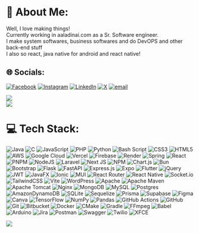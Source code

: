 # 💫 About Me:
Well, I love making things! <br>
Currently working in aaladinai.com as a Sr. Software engineer. <br>
I make system softwares, business softwares and do DevOPS and other back-end stuff <br>
I also so react, java native for android and react native!

## 🌐 Socials:
[![Facebook](https://img.shields.io/badge/Facebook-%231877F2.svg?logo=Facebook&logoColor=white)](https://facebook.com/immo2n) [![Instagram](https://img.shields.io/badge/Instagram-%23E4405F.svg?logo=Instagram&logoColor=white)](https://instagram.com/immo2n) [![LinkedIn](https://img.shields.io/badge/LinkedIn-%230077B5.svg?logo=linkedin&logoColor=white)](https://linkedin.com/in/immo2n) [![X](https://img.shields.io/badge/X-black.svg?logo=X&logoColor=white)](https://x.com/immo2n) [![email](https://img.shields.io/badge/Email-D14836?logo=gmail&logoColor=white)](mailto:moon.work247@gmail.com) 

![](https://nirzak-streak-stats.vercel.app/?user=immo2n&theme=dark&hide_border=false)<br/>
![](https://github-readme-stats.vercel.app/api/top-langs/?username=immo2n&theme=dark&hide_border=false&include_all_commits=true&count_private=true&layout=compact)

# 💻 Tech Stack:
![Java](https://img.shields.io/badge/java-%23ED8B00.svg?style=flat&logo=openjdk&logoColor=white) ![C](https://img.shields.io/badge/c-%2300599C.svg?style=flat&logo=c&logoColor=white) ![JavaScript](https://img.shields.io/badge/javascript-%23323330.svg?style=flat&logo=javascript&logoColor=%23F7DF1E) ![PHP](https://img.shields.io/badge/php-%23777BB4.svg?style=flat&logo=php&logoColor=white) ![Python](https://img.shields.io/badge/python-3670A0?style=flat&logo=python&logoColor=ffdd54) ![Bash Script](https://img.shields.io/badge/bash_script-%23121011.svg?style=flat&logo=gnu-bash&logoColor=white) ![CSS3](https://img.shields.io/badge/css3-%231572B6.svg?style=flat&logo=css3&logoColor=white) ![HTML5](https://img.shields.io/badge/html5-%23E34F26.svg?style=flat&logo=html5&logoColor=white) ![AWS](https://img.shields.io/badge/AWS-%23FF9900.svg?style=flat&logo=amazon-aws&logoColor=white) ![Google Cloud](https://img.shields.io/badge/GoogleCloud-%234285F4.svg?style=flat&logo=google-cloud&logoColor=white) ![Vercel](https://img.shields.io/badge/vercel-%23000000.svg?style=flat&logo=vercel&logoColor=white) ![Firebase](https://img.shields.io/badge/firebase-%23039BE5.svg?style=flat&logo=firebase) ![Render](https://img.shields.io/badge/Render-%46E3B7.svg?style=flat&logo=render&logoColor=white) ![Spring](https://img.shields.io/badge/spring-%236DB33F.svg?style=flat&logo=spring&logoColor=white) ![React](https://img.shields.io/badge/react-%2320232a.svg?style=flat&logo=react&logoColor=%2361DAFB) ![PNPM](https://img.shields.io/badge/pnpm-%234a4a4a.svg?style=flat&logo=pnpm&logoColor=f69220) ![NodeJS](https://img.shields.io/badge/node.js-6DA55F?style=flat&logo=node.js&logoColor=white) ![Laravel](https://img.shields.io/badge/laravel-%23FF2D20.svg?style=flat&logo=laravel&logoColor=white) ![Next JS](https://img.shields.io/badge/Next-black?style=flat&logo=next.js&logoColor=white) ![NPM](https://img.shields.io/badge/NPM-%23CB3837.svg?style=flat&logo=npm&logoColor=white) ![Chart.js](https://img.shields.io/badge/chart.js-F5788D.svg?style=flat&logo=chart.js&logoColor=white) ![Bun](https://img.shields.io/badge/Bun-%23000000.svg?style=flat&logo=bun&logoColor=white) ![Bootstrap](https://img.shields.io/badge/bootstrap-%238511FA.svg?style=flat&logo=bootstrap&logoColor=white) ![Flask](https://img.shields.io/badge/flask-%23000.svg?style=flat&logo=flask&logoColor=white) ![FastAPI](https://img.shields.io/badge/FastAPI-005571?style=flat&logo=fastapi) ![Express.js](https://img.shields.io/badge/express.js-%23404d59.svg?style=flat&logo=express&logoColor=%2361DAFB) ![Expo](https://img.shields.io/badge/expo-1C1E24?style=flat&logo=expo&logoColor=#D04A37) ![Flutter](https://img.shields.io/badge/Flutter-%2302569B.svg?style=flat&logo=Flutter&logoColor=white) ![jQuery](https://img.shields.io/badge/jquery-%230769AD.svg?style=flat&logo=jquery&logoColor=white) ![JWT](https://img.shields.io/badge/JWT-black?style=flat&logo=JSON%20web%20tokens) ![JavaFX](https://img.shields.io/badge/javafx-%23FF0000.svg?style=flat&logo=javafx&logoColor=white) ![Ionic](https://img.shields.io/badge/Ionic-%233880FF.svg?style=flat&logo=Ionic&logoColor=white) ![MUI](https://img.shields.io/badge/MUI-%230081CB.svg?style=flat&logo=mui&logoColor=white) ![React Router](https://img.shields.io/badge/React_Router-CA4245?style=flat&logo=react-router&logoColor=white) ![React Native](https://img.shields.io/badge/react_native-%2320232a.svg?style=flat&logo=react&logoColor=%2361DAFB) ![Socket.io](https://img.shields.io/badge/Socket.io-black?style=flat&logo=socket.io&badgeColor=010101) ![TailwindCSS](https://img.shields.io/badge/tailwindcss-%2338B2AC.svg?style=flat&logo=tailwind-css&logoColor=white) ![Vite](https://img.shields.io/badge/vite-%23646CFF.svg?style=flat&logo=vite&logoColor=white) ![WordPress](https://img.shields.io/badge/WordPress-%23117AC9.svg?style=flat&logo=WordPress&logoColor=white) ![Apache](https://img.shields.io/badge/apache-%23D42029.svg?style=flat&logo=apache&logoColor=white) ![Apache Maven](https://img.shields.io/badge/Apache%20Maven-C71A36?style=flat&logo=Apache%20Maven&logoColor=white) ![Apache Tomcat](https://img.shields.io/badge/apache%20tomcat-%23F8DC75.svg?style=flat&logo=apache-tomcat&logoColor=black) ![Nginx](https://img.shields.io/badge/nginx-%23009639.svg?style=flat&logo=nginx&logoColor=white) ![MongoDB](https://img.shields.io/badge/MongoDB-%234ea94b.svg?style=flat&logo=mongodb&logoColor=white) ![MySQL](https://img.shields.io/badge/mysql-4479A1.svg?style=flat&logo=mysql&logoColor=white) ![Postgres](https://img.shields.io/badge/postgres-%23316192.svg?style=flat&logo=postgresql&logoColor=white) ![AmazonDynamoDB](https://img.shields.io/badge/Amazon%20DynamoDB-4053D6?style=flat&logo=Amazon%20DynamoDB&logoColor=white) ![SQLite](https://img.shields.io/badge/sqlite-%2307405e.svg?style=flat&logo=sqlite&logoColor=white) ![Sequelize](https://img.shields.io/badge/Sequelize-52B0E7?style=flat&logo=Sequelize&logoColor=white) ![Prisma](https://img.shields.io/badge/Prisma-3982CE?style=flat&logo=Prisma&logoColor=white) ![Supabase](https://img.shields.io/badge/Supabase-3ECF8E?style=flat&logo=supabase&logoColor=white) ![Figma](https://img.shields.io/badge/figma-%23F24E1E.svg?style=flat&logo=figma&logoColor=white) ![Canva](https://img.shields.io/badge/Canva-%2300C4CC.svg?style=flat&logo=Canva&logoColor=white) ![TensorFlow](https://img.shields.io/badge/TensorFlow-%23FF6F00.svg?style=flat&logo=TensorFlow&logoColor=white) ![NumPy](https://img.shields.io/badge/numpy-%23013243.svg?style=flat&logo=numpy&logoColor=white) ![Pandas](https://img.shields.io/badge/pandas-%23150458.svg?style=flat&logo=pandas&logoColor=white) ![GitHub Actions](https://img.shields.io/badge/github%20actions-%232671E5.svg?style=flat&logo=githubactions&logoColor=white) ![GitHub](https://img.shields.io/badge/github-%23121011.svg?style=flat&logo=github&logoColor=white) ![Git](https://img.shields.io/badge/git-%23F05033.svg?style=flat&logo=git&logoColor=white) ![Bitbucket](https://img.shields.io/badge/bitbucket-%230047B3.svg?style=flat&logo=bitbucket&logoColor=white) ![Docker](https://img.shields.io/badge/docker-%230db7ed.svg?style=flat&logo=docker&logoColor=white) ![CMake](https://img.shields.io/badge/CMake-%23008FBA.svg?style=flat&logo=cmake&logoColor=white) ![Gradle](https://img.shields.io/badge/Gradle-02303A.svg?style=flat&logo=Gradle&logoColor=white) ![FFmpeg](https://shields.io/badge/FFmpeg-%23171717.svg?logo=ffmpeg&style=flat&labelColor=171717&logoColor=5cb85c) ![Babel](https://img.shields.io/badge/Babel-F9DC3e?style=flat&logo=babel&logoColor=black) ![Arduino](https://img.shields.io/badge/-Arduino-00979D?style=flat&logo=Arduino&logoColor=white) ![Jira](https://img.shields.io/badge/jira-%230A0FFF.svg?style=flat&logo=jira&logoColor=white) ![Postman](https://img.shields.io/badge/Postman-FF6C37?style=flat&logo=postman&logoColor=white) ![Swagger](https://img.shields.io/badge/-Swagger-%23Clojure?style=flat&logo=swagger&logoColor=white) ![Twilio](https://img.shields.io/badge/Twilio-F22F46?style=flat&logo=Twilio&logoColor=white) ![XFCE](https://img.shields.io/badge/XFCE-%232284F2.svg?style=flat&logo=xfce&logoColor=white)

[![](https://visitcount.itsvg.in/api?id=immo2n&icon=7&color=3)](https://visitcount.itsvg.in)
